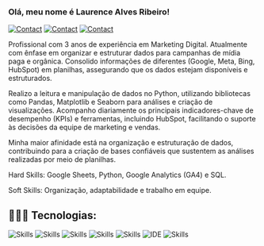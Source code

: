 ### Olá, meu nome é Laurence Alves Ribeiro!

[![Contact](https://img.shields.io/badge/Portfolio-255E63?style=for-the-badge&logo=About.me&logoColor=white)](https://sites.google.com/view/laurencealvesribeiro)
[![Contact](https://img.shields.io/badge/LinkedIn-0077B5?style=for-the-badge&logo=linkedin&logoColor=white)](https://www.linkedin.com/in/laurenceribeiro/)
[![Contact](https://img.shields.io/badge/WhatsApp-25D366?style=for-the-badge&logo=whatsapp&logoColor=white)](https://api.whatsapp.com/send?phone=5549999447791)

Profissional com 3 anos de experiência em Marketing Digital. Atualmente com ênfase em organizar e estruturar dados para campanhas de mídia paga e orgânica. Consolido informações de diferentes (Google, Meta, Bing, HubSpot) em planilhas, assegurando que os dados estejam disponíveis e estruturados.

Realizo a leitura e manipulação de dados no Python, utilizando bibliotecas como Pandas, Matplotlib e Seaborn para análises e criação de visualizações. Acompanho diariamente os principais indicadores-chave de desempenho (KPIs) e ferramentas, incluindo HubSpot, facilitando o suporte às decisões da equipe de marketing e vendas.

Minha maior afinidade está na organização e estruturação de dados, contribuindo para a criação de bases confiáveis que sustentem as análises realizadas por meio de planilhas.

Hard Skills: Google Sheets, Python, Google Analytics (GA4) e SQL.

Soft Skills: Organização, adaptabilidade e trabalho em equipe.

## 👨🏻‍💻 Tecnologias:

![Skills](https://img.shields.io/badge/Python-3776AB?style=for-the-badge&logo=python&logoColor=white)
![Skills](https://img.shields.io/badge/Looker-4285F4.svg?style=for-the-badge&logo=Looker&logoColor=white)
![Skills](https://img.shields.io/badge/pandas-150458.svg?style=for-the-badge&logo=pandas&logoColor=white)
![Skills](https://img.shields.io/badge/NumPy-013243.svg?style=for-the-badge&logo=NumPy&logoColor=white)
![Skills](https://img.shields.io/badge/PostgreSQL-316192?style=for-the-badge&logo=postgresql&logoColor=white)
![IDE](https://img.shields.io/badge/Visual_Studio_Code-0078D4?style=for-the-badge&logo=visual%20studio%20code&logoColor=white)
![Skills](https://img.shields.io/badge/Microsoft_Excel-217346?style=for-the-badge&logo=microsoft-excel&logoColor=white)
